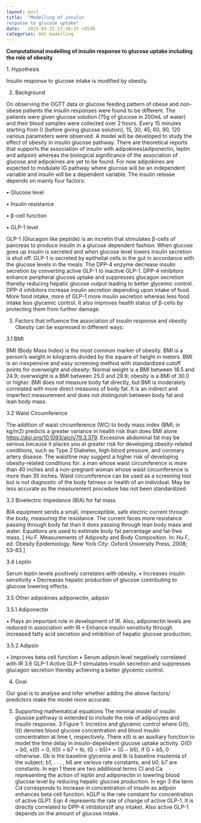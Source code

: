 ```yaml
---
layout: post
title:  "Modelling of insulin
response to glucose uptake"
date:   2022-05-22 17:30:15 +0530
categories: OoC modelling
---
```


**Computational modelling of insulin
response to glucose uptake including the
role of obesity**
<p style="text-align:justify">
1. Hypothesis

Insulin response to glucose intake is modified by obesity.

2. Background

On observing the OGTT data or glucose feeding pattern of obese and non-obese patients the
insulin responses were found to be different. The patients were given glucose solution (75g of
glucose in 200mL of water) and their blood samples were collected over 2 hours. Every 15 minutes
starting from 0 (before giving glucose solution), 15, 30, 45, 60, 90, 120 various parameters were
observed. A model will be developed to study the effect of obesity in insulin glucose pathway.
There are theoretical reports that supports the association of insulin with adipokines(adiponectin,
leptin and adipsin) whereas the biological significance of the association of glucose and adipokines
are yet to be found. For now adipokines are expected to modulate IG pathway where glucose will
be an independent variable and insulin will be a dependent variable. The insulin release depends
on mainly four factors:

•  Glucose level

•  Insulin resistance

•  β-cell function

•  GLP-1 level

GLP-1 (Glucagon like peptide) is an incretin that stimulates β-cells of pancreas to produce
insulin in a glucose dependent fashion. When glucose goes up insulin is secreted and when
glucose level lowers insulin secretion is shut off. GLP-1 is secreted by epithelial cells in the gut in
accordance with the glucose levels in the meals. The DPP-4 enzyme decrease insulin secretion by
converting active GLP-1 to inactive GLP-1. DPP-4 inhibitors enhance peripheral glucose uptake
and suppresses glucagon secretion thereby reducing hepatic glucose output leading to better glycemic control. DPP-4 inhibitors increase insulin secretion depending upon intake of food.
More food intake, more of GLP-1 more insulin secretion whereas less food intake less glycemic
control. It also improves health status of β-cells by protecting them from further damage.

3. Factors that influence the association of insulin response
and obesity
Obesity can be expressed in different ways:

3.1  BMI

BMI (Body Mass Index) is the most common marker of obesity. BMI is a person’s weight in
kilograms divided by the square of height in meters. BMI is an inexpensive and easy screening
method with standardized cutoff points for overweight and obesity: Normal weight is a BMI
between 18.5 and 24.9; overweight is a BMI between 25.0 and 29.9; obesity is a BMI of 30.0 or
higher. BMI does not measure body fat directly, but BMI is moderately correlated with more
direct measures of body fat. It is an indirect and imperfect measurement and does not distinguish
between body fat and lean body mass.

3.2 Waist Circumference

The addition of waist circumference (WC) to body mass index (BMI; in kg/m2) predicts a greater
variance in health risk than does BMI alone https://doi.org/10.1093/ajcn/79.3.379. Excessive
abdominal fat may be serious because it places you at greater risk for developing obesity-related
conditions, such as Type 2 Diabetes, high blood pressure, and coronary artery disease. The
waistline may suggest a higher risk of developing obesity-related conditions for: a man whose
waist circumference is more than 40 inches and a non-pregnant woman whose waist circumference
is more than 35 inches.
Waist circumference can be used as a screening tool but is not diagnostic of the body fatness
or health of an individual. May be less accurate as the measurement procedure has not been
standardized

3.3 Bioelectric Impedance (BIA) for fat mass

BIA equipment sends a small, imperceptible, safe electric current through the body, measuring
the resistance. The current faces more resistance passing through body fat than it does passing
through lean body mass and water. Equations are used to estimate body fat percentage and
fat-free mass. [ Hu F. Measurements of Adiposity and Body Composition. In: Hu F, ed. Obesity
Epidemiology. New York City: Oxford University Press, 2008; 53–83.]

3.4 Leptin

Serum leptin levels positively correlates with obesity.
• Increases insulin sensitivity
• Decreases hepatic production of glucose contributing to glucose lowering effects.

3.5 Other adipokines adiponectin, adipsin

3.5.1 Adiponectin

• Plays an important role in development of IR. Also, adiponectin levels are reduced in
association with IR
• Enhance insulin sensitivity through increased fatty acid secretion and inhibition of hepatic
glucose production.

3.5.2 Adipsin

• Improves beta cell function
• Serum adipsin level negatively correlated with IR
3.6 GLP-1
Active GLP-1 stimulates insulin secretion and suppresses glucagon secretion thereby achieving a
better glycemic control.

4. Goal

Our goal is to analyse and infer whether adding the above factors/ predictors make the model
more accurate.

5. Supporting mathematical equations
The minimal model of insulin glusose pathway is extended to include the role of adipocytes and
insulin response.
3
Figure 1: Incretins and glycemic control
where G(t), I(t) denotes blood glucose concentration and blood insulin concentration at time t,
respectively. There x(t) is an auxiliary function to model the time delay in insulin-dependent
glucose uptake activity. G(0) = b0, x(0) = 0, I(0) = b7 + Ib, (G − b5)+ = (G − b5), if G > b5, 0
otherwise. Gb is the baseline glycemia and Ib is baseline insulemia of the subject; b1, . . . , b6 are
various rate constants, and b0, b7 are constants.
In eqn 1 there are two additional terms Cl and Ca representing the action of leptin and
adiponectin in lowering blood glucose level by reducing hepatic glucose production. In egn 3 the
term Cd corresponds to increase in concentration of insulin as adipsin enhances beta cell function.
kGLP is the rate constant for concentration of active GLP1. Eqn 4 represents the rate of change
of active GLP-1. It is directly correlated to DPP-4 inhibitors(if any intake). Also active GLP-1
depends on the amount of glucose intake.
</p>
